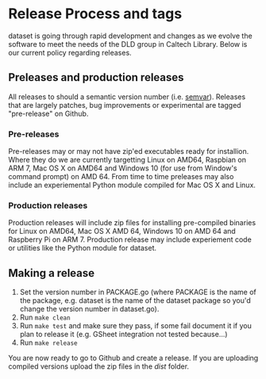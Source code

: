 
# Release Process and tags

dataset is going through rapid development and changes as we 
evolve the software to meet the needs of the DLD group in Caltech Library.
Below is our current policy regarding releases.

## Preleases and production releases

All releases to should a semantic version number (i.e. [semvar]()).
Releases that are largely patches, bug improvements or experimental
are tagged "pre-release" on Github. 

### Pre-releases

Pre-releases may or may not have zip'ed executables ready 
for installion.  Where they do we are currently targetting Linux on AMD64, 
Raspbian on ARM 7, Mac OS X on AMD64 and Windows 10 (for use from 
Window's command prompt) on AMD 64.  From time to time preleases may 
also include an experiemental Python module compiled for Mac OS X and 
Linux.

### Production releases

Production releases will include zip files for installing pre-compiled
binaries for Linux on AMD64, Mac OS X AMD 64, Windows 10 on AMD 64 and
Raspberry Pi on ARM 7. Production release may include experiement code
or utilities like the Python module for dataset.

## Making a release

1. Set the version number in PACKAGE.go (where PACKAGE is the name of the package, e.g. dataset is the name of the dataset
package so you'd change the version number in dataset.go).
2. Run `make clean`
3. Run `make test` and make sure they pass, if some fail document it if you plan to release it (e.g. GSheet integration not tested because...)
4. Run `make release`

You are now ready to go to Github and create a release. If you are uploading compiled versions upload the zip files in the _dist_
folder.

